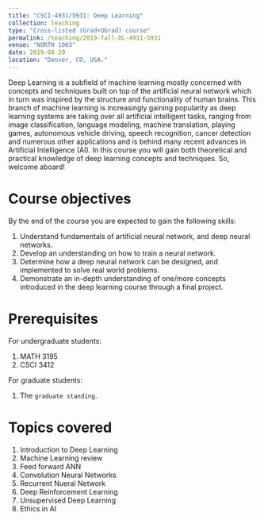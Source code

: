 ```yaml
---
title: "CSCI-4931/5931: Deep Learning"
collection: teaching
type: "Cross-listed (Grad+UGrad) course"
permalink: /teaching/2019-fall-DL-4931-5931
venue: "NORTH 1003"
date: 2019-08-20
location: "Denver, CO, USA."
---
```


Deep Learning is a subfield of machine learning mostly concerned with concepts and techniques built on top of the artificial neural network which in turn was inspired by the structure and functionality of human brains. This branch of machine learning is increasingly gaining popularity as deep learning systems are taking over all artificial intelligent tasks, ranging from image classification, language modeling, machine translation, playing games, autonomous vehicle driving, speech recognition, cancer detection and numerous other applications and is behind many recent advances in Artificial Intelligence (AI). In this course you will gain both theoretical and practical knowledge of deep learning concepts and techniques. So, welcome aboard!

Course objectives
======
By the end of the course you are expected to gain the following skills:

1. Understand fundamentals of artificial neural network, and deep neural networks.
2. Develop an understanding on how to train a neural network.
3. Determine how a deep neural network can be designed, and implemented to solve real world problems.
4. Demonstrate an in-depth understanding of one/more concepts introduced in the deep learning course through a final project.

Prerequisites
======
For undergraduate students:
1. MATH 3195
2. CSCI 3412

For graduate students:
1. The `graduate standing`.

Topics covered
======
1. Introduction to Deep Learning
2. Machine Learning review
3. Feed forward ANN
4. Convolution Neural Networks
5. Recurrent Nueral Network
6. Deep Reinforcement Learning
7. Unsupervised Deep Learning
8. Ethics in AI